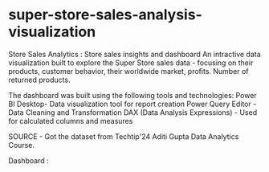 # super-store-sales-analysis-visualization

Store Sales Analytics : Store sales insights and dashboard
An intractive data visualization built to explore the Super Store sales data - focusing on their products, customer behavior, their worldwide market, profits. Number of returned products.

The dashboard was built using the following tools and technologies:
Power BI Desktop- Data visualization tool for report creation
Power Query Editor - Data Cleaning and Transformation
DAX (Data Analysis Expressions) - Used for calculated columns and measures

SOURCE - Got the dataset from Techtip'24 Aditi Gupta Data Analytics Course.

Dashboard :


